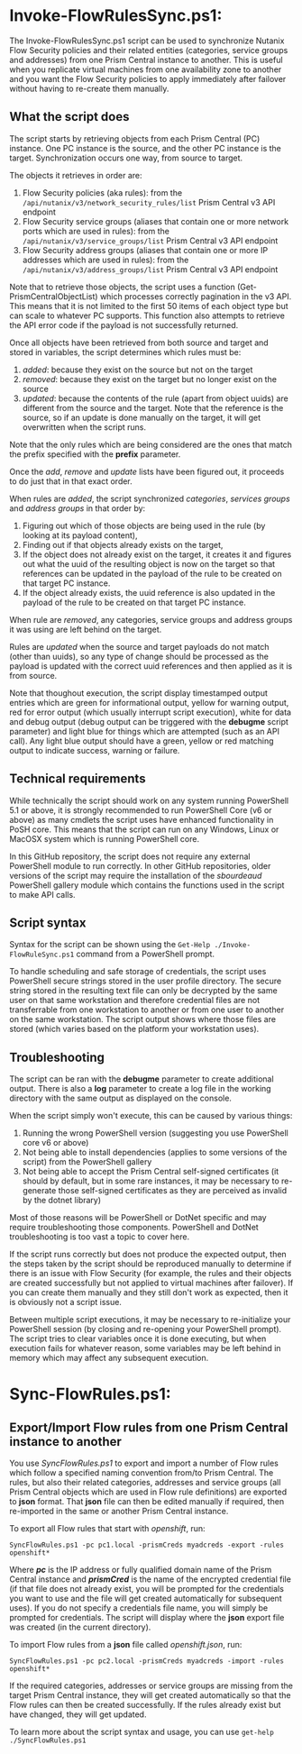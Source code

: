 # Invoke-FlowRulesSync.ps1:

The Invoke-FlowRulesSync.ps1 script can be used to synchronize Nutanix Flow Security policies and their related entities (categories, service groups and addresses) from one Prism Central instance to another.
This is useful when you replicate virtual machines from one availability zone to another and you want the Flow Security policies to apply immediately after failover without having to re-create them manually.

## What the script does

The script starts by retrieving objects from each Prism Central (PC) instance.  One PC instance is the source, and the other PC instance is the target. Synchronization occurs one way, from source to target.

The objects it retrieves in order are:

1. Flow Security policies (aka rules): from the `/api/nutanix/v3/network_security_rules/list` Prism Central v3 API endpoint
2. Flow Security service groups (aliases that contain one or more network ports which are used in rules): from the `/api/nutanix/v3/service_groups/list` Prism Central v3 API endpoint
3. Flow Security address groups (aliases that contain one or more IP addresses which are used in rules): from the `/api/nutanix/v3/address_groups/list` Prism Central v3 API endpoint

Note that to retrieve those objects, the script uses a function (Get-PrismCentralObjectList) which processes correctly pagination in the v3 API.  This means that it is not limited to the first 50 items of each object type but can scale to whatever PC supports.  This function also attempts to retrieve the API error code if the payload is not successfully returned.

Once all objects have been retrieved from both source and target and stored in variables, the script determines which rules must be:

1. _added_: because they exist on the source but not on the target
2. _removed_: because they exist on the target but no longer exist on the source
3. _updated_: because the contents of the rule (apart from object uuids) are different from the source and the target. Note that the reference is the source, so if an update is done manually on the target, it will get overwritten when the script runs.

Note that the only rules which are being considered are the ones that match the prefix specified with the **prefix** parameter.

Once the _add_, _remove_ and _update_ lists have been figured out, it proceeds to do just that in that exact order.

When rules are _added_, the script synchronized _categories_, _services groups_ and _address groups_ in that order by:

1. Figuring out which of those objects are being used in the rule (by looking at its payload content),
2. Finding out if that objects already exists on the target,
3. If the object does not already exist on the target, it creates it and figures out what the uuid of the resulting object is now on the target so that references can be updated in the payload of the rule to be created on that target PC instance.
4. If the object already exists, the uuid reference is also updated in the payload of the rule to be created on that target PC instance.

When rule are _removed_, any categories, service groups and address groups it was using are left behind on the target.

Rules are _updated_ when the source and target payloads do not match (other than uuids), so any type of change should be processed as the payload is updated with the correct uuid references and then applied as it is from source.

Note that thoughout execution, the script display timestamped output entries which are green for informational output, yellow for warning output, red for error output (which usually interrupt script execution), white for data and debug output (debug output can be triggered with the **debugme** script parameter) and light blue for things which are attempted (such as an API call). Any light blue output should have a green, yellow or red matching output to indicate success, warning or failure.

## Technical requirements

While technically the script should work on any system running PowerShell 5.1 or above, it is strongly recommended to run PowerShell Core (v6 or above) as many cmdlets the script uses have enhanced functionality in PoSH core.
This means that the script can run on any Windows, Linux or MacOSX system which is running PowerShell core.

In this GitHub repository, the script does not require any external PowerShell module to run correctly. In other GitHub repositories, older versions of the script may require the installation of the _sbourdeaud_ PowerShell gallery module which contains the functions used in the script to make API calls.

## Script syntax

Syntax for the script can be shown using the `Get-Help ./Invoke-FlowRuleSync.ps1` command from a PowerShell prompt.

To handle scheduling and safe storage of credentials, the script uses PowerShell secure strings stored in the user profile directory. The secure string stored in the resulting text file can only be decrypted by the same user on that same workstation and therefore credential files are not transferrable from one workstation to another or from one user to another on the same workstation.
The script output shows where those files are stored (which varies based on the platform your workstation uses).

## Troubleshooting

The script can be ran with the **debugme** parameter to create additional output.
There is also a **log** parameter to create a log file in the working directory with the same output as displayed on the console.

When the script simply won't execute, this can be caused by various things:
1. Running the wrong PowerShell version (suggesting you use PowerShell core v6 or above)
2. Not being able to install dependencies (applies to some versions of the script) from the PowerShell gallery
3. Not being able to accept the Prism Central self-signed certificates (it should by default, but in some rare instances, it may be necessary to re-generate those self-signed certificates as they are perceived as invalid by the dotnet library)

Most of those reasons will be PowerShell or DotNet specific and may require troubleshooting those components.  PowerShell and DotNet troubleshooting is too vast a topic to cover here.

If the script runs correctly but does not produce the expected output, then the steps taken by the script should be reproduced manually to determine if there is an issue with Flow Security (for example, the rules and their objects are created successfully but not applied to virtual machines after failover). If you can create them manually and they still don't work as expected, then it is obviously not a script issue.

Between multiple script executions, it may be necessary to re-initialize your PowerShell session (by closing and re-opening your PowerShell prompt).  The script tries to clear variables once it is done executing, but when execution fails for whatever reason, some variables may be left behind in memory which may affect any subsequent execution.

# Sync-FlowRules.ps1:

## Export/Import Flow rules from one Prism Central instance to another

You use _SyncFlowRules.ps1_ to export and import a number of Flow rules which follow a specified naming convention from/to Prism Central.
The rules, but also their related categories, addresses and service groups (all Prism Central objects which are used in Flow rule definitions) are exported to **json** format.
That **json** file can then be edited manually if required, then re-imported in the same or another Prism Central instance.

To export all Flow rules that start with _openshift_, run:

 `SyncFlowRules.ps1 -pc pc1.local -prismCreds myadcreds -export -rules openshift*`

 Where **_pc_** is the IP address or fully qualified domain name of the Prism Central instance and **_prismCred_** is the name of the encrypted credential file (if that file does not already exist, you will be prompted for the credentials you want to use and the file will get created automatically for subsequent uses).  If you do not specify a credentials file name, you will simply be prompted for credentials.
 The script will display where the **json** export file was created (in the current directory).

To import Flow rules from a **json** file called _openshift.json_, run:

`SyncFlowRules.ps1 -pc pc2.local -prismCreds myadcreds -import -rules openshift*`

If the required categories, addresses or service groups are missing from the target Prism Central instance, they will get created automatically so that the Flow rules can then be created successfully.
If the rules already exist but have changed, they will get updated.

To learn more about the script syntax and usage, you can use `get-help ./SyncFlowRules.ps1`